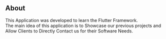 ## About
This Application was developed to learn the Flutter Framework.<br>
The main idea of this application is to Showcase our previous projects and Allow Clients to Directly Contact us for their Software Needs.
